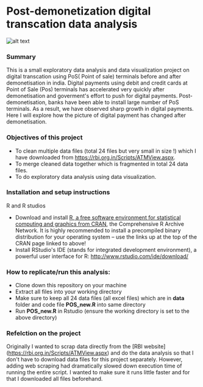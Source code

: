 # Post-demonetization digital transcation data analysis 
![alt text](http://blog.unibulmerchantservices.com/wp-content/uploads/2011/09/POS-Terminal-Risk-Management-Rules-You-Need-to-Know.jpg)

### Summary
This is a small exploratory data analysis and data visualization project on digital transcation using PoS( Point of sale) terminals before and after demonetisation in india.
Digital payments using debit and credit cards at Point of Sale (Pos) terminals has accelerated very quickly after demonetisation and goverment's effort to push for digital payments. Post-demonetisation, banks have been able to install large number of PoS terminals. As a result, we have observed sharp growth in digital payments. Here I will explore how the picture of digital payment has changed after demonetisation. 

### Objectives of this project
* To clean multiple data files (total 24 files but very small in size !) which I have downloaded from https://rbi.org.in/Scripts/ATMView.aspx.
* To merge cleaned data together which is fragmented in total 24 data files. 
* To do exploratory data analysis using data visualization.

### Installation and setup instructions
R and R studios
 * Download and install [R, a free software environment for statistical computing and graphics from CRAN](http://www.r-project.org/), the Comprehensive R Archive Network. It is highly recommended to install a precompiled binary distribution for your operating system – use the links up at the top of the CRAN page linked to above!
 * Install RStudio's IDE (stands for integrated development environment), a powerful user interface for R: http://www.rstudio.com/ide/download/

### How to replicate/run this analysis:
* Clone down this repository on your machine 
* Extract all files into your working directory
* Make sure to keep all 24 data files (all excel files) which are in **data** folder and code file **POS_new.R** into same directory
* Run **POS_new.R** in Rstudio (ensure the working directory is set to the above directory)

### Refelction on the project
Originally I wanted to scrap data directly from the [RBI website] (https://rbi.org.in/Scripts/ATMView.aspx) and do the data analysis so that I don't have to download data files for this project separately. However, adding web scraping had dramatically slowed down execution time of running the entire script. I wanted to make sure it runs little faster and for that I downloaded all files beforehand.
